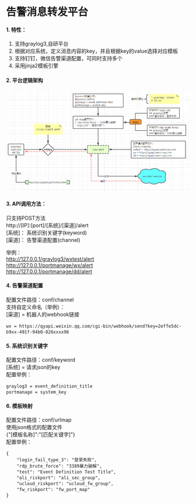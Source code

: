 # 告警消息转发平台
#### 1. 特性：
1. 支持graylog3,自研平台
2. 根据对应系统，定义消息内容的key，并且根据key的value选择对应模板
3. 支持钉钉，微信告警渠道配置，可同时支持多个
4. 采用jinja2模板引擎 

#### 2. 平台逻辑架构
![](img/logic.png)  

#### 3. API调用方法：
只支持POST方法  
http://[IP]:[port]/[系统]/[渠道]/alert  
[系统]： 系统识别关键字(keyword)  
[渠道]： 告警渠道配置(channel)  

举例：  
http://127.0.0.1/graylog3/wxtest/alert  
http://127.0.0.1/portmanage/wx/alert  
http://127.0.0.1/portmanage/dd/alert  
  
#### 4. 告警渠道配置  
配置文件路径：conf/channel  
支持自定义命名（举例）：  
[渠道] = 机器人的webhook链接  
```
wx = https://qyapi.weixin.qq.com/cgi-bin/webhook/send?key=2effe5dc-b9xx-491f-94b0-826xxxx96
```

#### 5. 系统识别关键字  
配置文件路径：conf/keyword  
[系统] = 请求json的key  
配置举例：  
```
graylog3 = event_definition_title
portmanage = system_key
```

#### 6. 模板映射  
配置文件路径：conf/urlmap  
使用json格式的配置文件  
{"[模板名称]":"[匹配关键字]"}  
配置举例：  
```
{
    "login_fail_type_3": "登录失败",
    "rdp_brute_force": "3389暴力破解",
    "test": "Event Definition Test Title",
    "ali_riskport": "ali_sec_group",
    "ucloud_riskport": "ucloud_fw_group",
    "fw_riskport": "fw_port_map"
}
```







